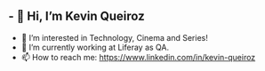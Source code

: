 ## - 👋 Hi, I’m Kevin Queiroz
- 👀 I’m interested in Technology, Cinema and Series!
- 🌱 I’m currently working at Liferay as QA.
- 📫 How to reach me: https://www.linkedin.com/in/kevin-queiroz
